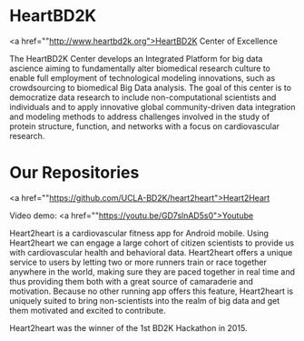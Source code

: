 # HeartBD2K
<a href=""http://www.heartbd2k.org">HeartBD2K Center of Excellence</a>

The HeartBD2K Center develops an Integrated Platform for big data ascience aiming to fundamentally alter biomedical research 
culture to enable full employment of technological modeling innovations, such as crowdsourcing to biomedical Big Data analysis. 
The goal of this center is to democratize data research to include non-computational scientists and individuals and 
to apply innovative global community-driven data integration and modeling methods to address challenges involved in 
the study of protein structure, function, and networks with a focus on cardiovascular research.

# Our Repositories
<a href=""https://github.com/UCLA-BD2K/heart2heart">Heart2Heart</a>

Video demo: <a href=""https://youtu.be/GD7slnAD5s0">Youtube</a>

Heart2heart is a cardiovascular fitness app for Android mobile. Using Heart2heart we can engage a large cohort of citizen scientists to provide us with cardiovascular health and behavioral data. Heart2heart offers a unique service to users by letting two or more runners train or race together anywhere in the world, making sure they are paced together in real time and thus providing them both with a great source of camaraderie and motivation. Because no other running app offers this feature, Heart2heart is uniquely suited to bring non-scientists into the realm of big data and get them motivated and excited to contribute.

Heart2heart was the winner of the 1st BD2K Hackathon in 2015.
